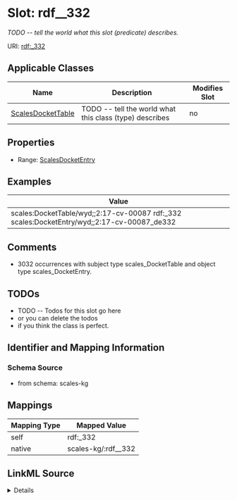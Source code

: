 

# Slot: rdf__332


_TODO -- tell the world what this slot (predicate) describes._





URI: [rdf:_332](http://www.w3.org/1999/02/22-rdf-syntax-ns#_332)



<!-- no inheritance hierarchy -->





## Applicable Classes

| Name | Description | Modifies Slot |
| --- | --- | --- |
| [ScalesDocketTable](../classes/ScalesDocketTable.md) | TODO -- tell the world what this class (type) describes |  no  |







## Properties

* Range: [ScalesDocketEntry](../classes/ScalesDocketEntry.md)






## Examples

| Value |
| --- |
| scales:DocketTable/wyd;;2:17-cv-00087 rdf:_332 scales:DocketEntry/wyd;;2:17-cv-00087_de332 |

## Comments

* 3032 occurrences with subject type scales_DocketTable and object type scales_DocketEntry.

## TODOs

* TODO -- Todos for this slot go here
* or you can delete the todos
* if you think the class is perfect.

## Identifier and Mapping Information







### Schema Source


* from schema: scales-kg




## Mappings

| Mapping Type | Mapped Value |
| ---  | ---  |
| self | rdf:_332 |
| native | scales-kg/:rdf__332 |




## LinkML Source

<details>
```yaml
name: rdf__332
description: TODO -- tell the world what this slot (predicate) describes.
todos:
- TODO -- Todos for this slot go here
- or you can delete the todos
- if you think the class is perfect.
comments:
- 3032 occurrences with subject type scales_DocketTable and object type scales_DocketEntry.
examples:
- value: scales:DocketTable/wyd;;2:17-cv-00087 rdf:_332 scales:DocketEntry/wyd;;2:17-cv-00087_de332
from_schema: scales-kg
rank: 1000
slot_uri: rdf:_332
alias: rdf__332
domain_of:
- scales_DocketTable
range: scales_DocketEntry

```
</details>